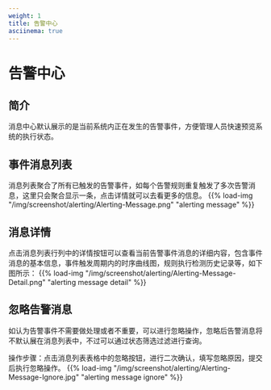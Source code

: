```yaml
---
weight: 1
title: 告警中心
asciinema: true
---
```


# 告警中心

## 简介

消息中心默认展示的是当前系统内正在发生的告警事件，方便管理人员快速预览系统的执行状态。

## 事件消息列表

消息列表聚合了所有已触发的告警事件，如每个告警规则重复触发了多次告警消息，这里只会聚合显示一条，点击详情就可以去看更多的信息。
{{% load-img "/img/screenshot/alerting/Alerting-Message.png" "alerting message" %}}

## 消息详情

点击消息列表行列中的详情按钮可以查看当前告警事件消息的详细内容，包含事件消息的基本信息，事件触发周期内的时序曲线图，规则执行检测历史记录等，如下图所示：
{{% load-img "/img/screenshot/alerting/Alerting-Message-Detail.png" "alerting message detail" %}}

## 忽略告警消息

如认为告警事件不需要做处理或者不重要，可以进行忽略操作，忽略后告警消息将不默认展在消息列表中，不过可以通过状态筛选过滤进行查询。

操作步骤：点击消息列表表格中的忽略按钮，进行二次确认，填写忽略原因，提交后执行忽略操作。
{{% load-img "/img/screenshot/alerting/Alerting-Message-Ignore.jpg" "alerting message ignore" %}}
